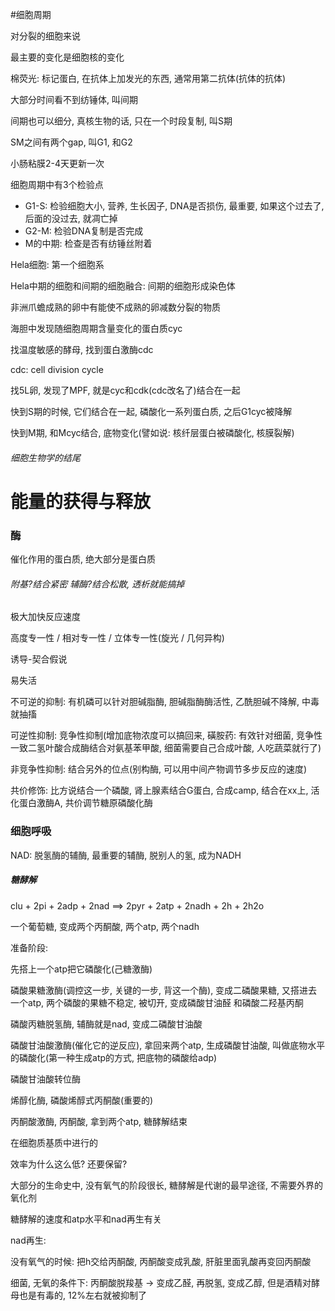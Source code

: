 #细胞周期

对分裂的细胞来说

最主要的变化是细胞核的变化

棉荧光: 标记蛋白, 在抗体上加发光的东西, 通常用第二抗体(抗体的抗体)

大部分时间看不到纺锤体, 叫间期

间期也可以细分, 真核生物的话, 只在一个时段复制, 叫S期

SM之间有两个gap, 叫G1, 和G2

小肠粘膜2-4天更新一次

细胞周期中有3个检验点
 - G1-S: 检验细胞大小, 营养, 生长因子, DNA是否损伤, 最重要, 如果这个过去了, 后面的没过去, 就凋亡掉
 - G2-M: 检验DNA复制是否完成
 - M的中期: 检查是否有纺锤丝附着

Hela细胞: 第一个细胞系

Hela中期的细胞和间期的细胞融合: 间期的细胞形成染色体

非洲爪蟾成熟的卵中有能使不成熟的卵减数分裂的物质

海胆中发现随细胞周期含量变化的蛋白质cyc

找温度敏感的酵母, 找到蛋白激酶cdc

cdc: cell division cycle

找5L卵, 发现了MPF, 就是cyc和cdk(cdc改名了)结合在一起

快到S期的时候, 它们结合在一起, 磷酸化一系列蛋白质, 之后G1cyc被降解

快到M期, 和Mcyc结合, 底物变化(譬如说: 核纤层蛋白被磷酸化, 核膜裂解)

###### 细胞生物学的结尾

# 能量的获得与释放

### 酶

催化作用的蛋白质, 绝大部分是蛋白质

###### 附基?结合紧密 辅酶?结合松散, 透析就能搞掉

极大加快反应速度

高度专一性 / 相对专一性 / 立体专一性(旋光 / 几何异构)

诱导-契合假说

易失活

不可逆的抑制: 有机磷可以针对胆碱脂酶, 胆碱脂酶酶活性, 乙酰胆碱不降解, 中毒就抽搐

可逆性抑制: 竞争性抑制(增加底物浓度可以搞回来, 磺胺药: 有效针对细菌, 竞争性一致二氢叶酸合成酶结合对氨基苯甲酸, 细菌需要自己合成叶酸, 人吃蔬菜就行了)

非竞争性抑制: 结合另外的位点(别构酶, 可以用中间产物调节多步反应的速度)

共价修饰: 比方说结合一个磷酸, 肾上腺素结合G蛋白, 合成camp, 结合在xx上, 活化蛋白激酶A, 共价调节糖原磷酸化酶

### 细胞呼吸

NAD: 脱氢酶的辅酶, 最重要的辅酶, 脱别人的氢, 成为NADH

##### 糖酵解

clu + 2pi + 2adp + 2nad ==> 2pyr + 2atp + 2nadh + 2h + 2h2o

一个葡萄糖, 变成两个丙酮酸, 两个atp, 两个nadh

准备阶段:

先搭上一个atp把它磷酸化(己糖激酶)

磷酸果糖激酶(调控这一步, 关键的一步, 背这一个酶), 变成二磷酸果糖, 又搭进去一个atp, 两个磷酸的果糖不稳定, 被切开, 变成磷酸甘油醛 和磷酸二羟基丙酮

磷酸丙糖脱氢酶, 辅酶就是nad, 变成二磷酸甘油酸

磷酸甘油酸激酶(催化它的逆反应), 拿回来两个atp, 生成磷酸甘油酸, 叫做底物水平的磷酸化(第一种生成atp的方式, 把底物的磷酸给adp)

磷酸甘油酸转位酶

烯醇化酶, 磷酸烯醇式丙酮酸(重要的)

丙酮酸激酶, 丙酮酸, 拿到两个atp, 糖酵解结束

在细胞质基质中进行的

效率为什么这么低? 还要保留?

大部分的生命史中, 没有氧气的阶段很长, 糖酵解是代谢的最早途径, 不需要外界的氧化剂

糖酵解的速度和atp水平和nad再生有关

nad再生:

没有氧气的时候: 把h交给丙酮酸, 丙酮酸变成乳酸, 肝脏里面乳酸再变回丙酮酸

细菌, 无氧的条件下: 丙酮酸脱羧基 -> 变成乙醛, 再脱氢, 变成乙醇, 但是酒精对酵母也是有毒的, 12%左右就被抑制了

